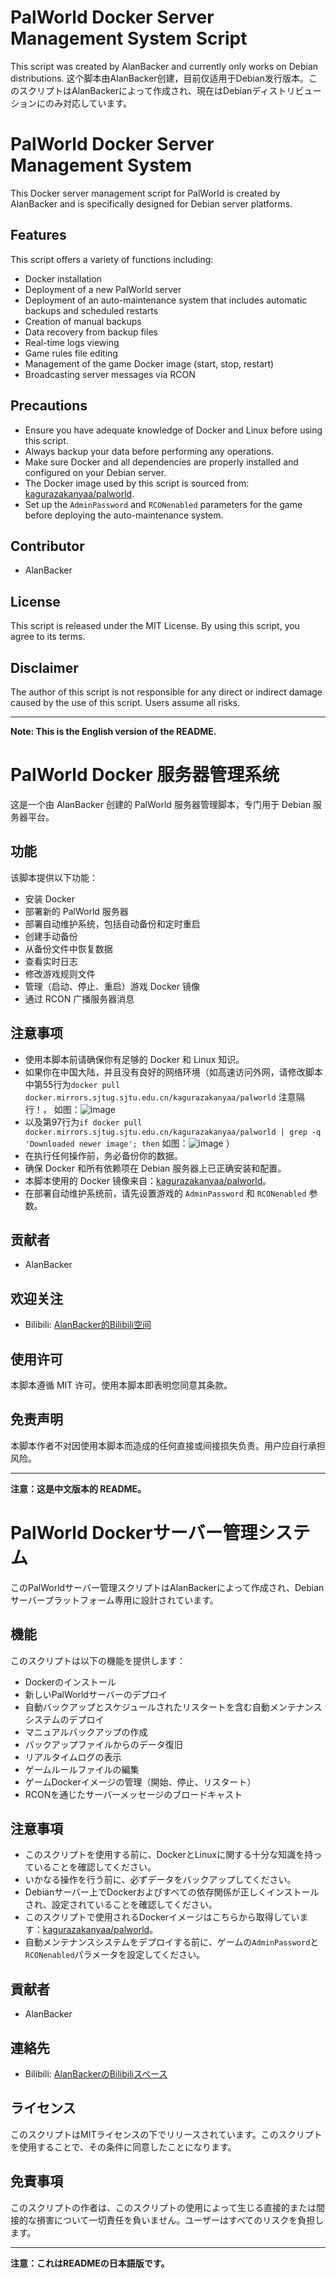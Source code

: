 #  PalWorld Docker Server Management System Script
This script was created by AlanBacker and currently only works on Debian distributions. 这个脚本由AlanBacker创建，目前仅适用于Debian发行版本。このスクリプトはAlanBackerによって作成され、現在はDebianディストリビューションにのみ対応しています。

# PalWorld Docker Server Management System

This Docker server management script for PalWorld is created by AlanBacker and is specifically designed for Debian server platforms.

## Features

This script offers a variety of functions including:

- Docker installation
- Deployment of a new PalWorld server
- Deployment of an auto-maintenance system that includes automatic backups and scheduled restarts
- Creation of manual backups
- Data recovery from backup files
- Real-time logs viewing
- Game rules file editing
- Management of the game Docker image (start, stop, restart)
- Broadcasting server messages via RCON

## Precautions

- Ensure you have adequate knowledge of Docker and Linux before using this script.
- Always backup your data before performing any operations.
- Make sure Docker and all dependencies are properly installed and configured on your Debian server.
- The Docker image used by this script is sourced from: [kagurazakanyaa/palworld](https://hub.docker.com/r/kagurazakanyaa/palworld).
- Set up the `AdminPassword` and `RCONenabled` parameters for the game before deploying the auto-maintenance system.

## Contributor

- AlanBacker


## License

This script is released under the MIT License. By using this script, you agree to its terms.

## Disclaimer

The author of this script is not responsible for any direct or indirect damage caused by the use of this script. Users assume all risks.

---

**Note: This is the English version of the README.**


# PalWorld Docker 服务器管理系统

这是一个由 AlanBacker 创建的 PalWorld 服务器管理脚本，专门用于 Debian 服务器平台。

## 功能

该脚本提供以下功能：

- 安装 Docker
- 部署新的 PalWorld 服务器
- 部署自动维护系统，包括自动备份和定时重启
- 创建手动备份
- 从备份文件中恢复数据
- 查看实时日志
- 修改游戏规则文件
- 管理（启动、停止、重启）游戏 Docker 镜像
- 通过 RCON 广播服务器消息

## 注意事项

- 使用本脚本前请确保你有足够的 Docker 和 Linux 知识。
- 如果你在中国大陆，并且没有良好的网络环境（如高速访问外网，请修改脚本中第55行为`docker pull docker.mirrors.sjtug.sjtu.edu.cn/kagurazakanyaa/palworld`  注意隔行！，
  如图：![image](https://github.com/AlanBacker/AlanBacker-PalWorld-Docker-Server-Management-System-Script/assets/53960149/80c6b83b-e95b-4885-8f71-7f3612bad125)
- 以及第97行为`if docker pull docker.mirrors.sjtug.sjtu.edu.cn/kagurazakanyaa/palworld | grep -q 'Downloaded newer image'; then`
  如图：![image](https://github.com/AlanBacker/AlanBacker-PalWorld-Docker-Server-Management-System-Script/assets/53960149/8403e9b1-229f-46ae-821d-49e5ff3e0a97)
）
- 在执行任何操作前，务必备份你的数据。
- 确保 Docker 和所有依赖项在 Debian 服务器上已正确安装和配置。
- 本脚本使用的 Docker 镜像来自：[kagurazakanyaa/palworld](https://hub.docker.com/r/kagurazakanyaa/palworld)。
- 在部署自动维护系统前，请先设置游戏的 `AdminPassword` 和 `RCONenabled` 参数。

## 贡献者

- AlanBacker

## 欢迎关注

- Bilibili: [AlanBacker的Bilibili空间](https://space.bilibili.com/702922307)

## 使用许可

本脚本遵循 MIT 许可。使用本脚本即表明您同意其条款。

## 免责声明

本脚本作者不对因使用本脚本而造成的任何直接或间接损失负责。用户应自行承担风险。

---

**注意：这是中文版本的 README。**

# PalWorld Dockerサーバー管理システム

このPalWorldサーバー管理スクリプトはAlanBackerによって作成され、Debianサーバープラットフォーム専用に設計されています。

## 機能

このスクリプトは以下の機能を提供します：

- Dockerのインストール
- 新しいPalWorldサーバーのデプロイ
- 自動バックアップとスケジュールされたリスタートを含む自動メンテナンスシステムのデプロイ
- マニュアルバックアップの作成
- バックアップファイルからのデータ復旧
- リアルタイムログの表示
- ゲームルールファイルの編集
- ゲームDockerイメージの管理（開始、停止、リスタート）
- RCONを通じたサーバーメッセージのブロードキャスト

## 注意事項

- このスクリプトを使用する前に、DockerとLinuxに関する十分な知識を持っていることを確認してください。
- いかなる操作を行う前に、必ずデータをバックアップしてください。
- Debianサーバー上でDockerおよびすべての依存関係が正しくインストールされ、設定されていることを確認してください。
- このスクリプトで使用されるDockerイメージはこちらから取得しています：[kagurazakanyaa/palworld](https://hub.docker.com/r/kagurazakanyaa/palworld)。
- 自動メンテナンスシステムをデプロイする前に、ゲームの`AdminPassword`と`RCONenabled`パラメータを設定してください。

## 貢献者

- AlanBacker

## 連絡先

- Bilibili: [AlanBackerのBilibiliスペース](https://space.bilibili.com/702922307)

## ライセンス

このスクリプトはMITライセンスの下でリリースされています。このスクリプトを使用することで、その条件に同意したことになります。

## 免責事項

このスクリプトの作者は、このスクリプトの使用によって生じる直接的または間接的な損害について一切責任を負いません。ユーザーはすべてのリスクを負担します。

---

**注意：これはREADMEの日本語版です。**
